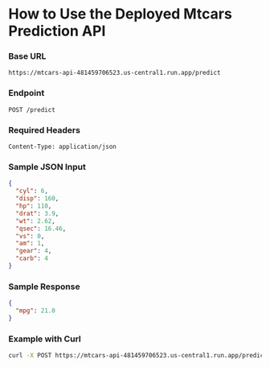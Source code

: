 # How to Use the Deployed Mtcars Prediction API

### Base URL

```
https://mtcars-api-481459706523.us-central1.run.app/predict
```

### Endpoint

```
POST /predict
```

### Required Headers

```
Content-Type: application/json
```

### Sample JSON Input

```json
{
  "cyl": 6,
  "disp": 160,
  "hp": 110,
  "drat": 3.9,
  "wt": 2.62,
  "qsec": 16.46,
  "vs": 0,
  "am": 1,
  "gear": 4,
  "carb": 4
}
```

### Sample Response

```json
{
  "mpg": 21.0
}
```

### Example with Curl

```bash
curl -X POST https://mtcars-api-481459706523.us-central1.run.app/predict   -H "Content-Type: application/json"   -d '{"cyl":6,"disp":160,"hp":110,"drat":3.9,"wt":2.62,"qsec":16.46,"vs":0,"am":1,"gear":4,"carb":4}'
```
